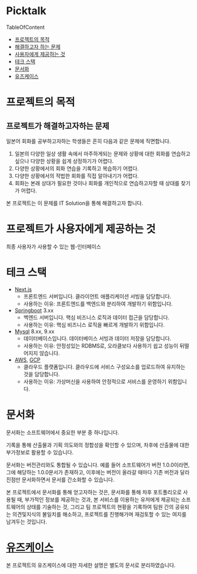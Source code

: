 # Picktalk

TableOfContent

- [프로젝트의 목적](#프로젝트의-목적)
- [해결하고자 하는 문제](#프로젝트가-해결하고자하는-문제)
- [사용자에게 제공하는 것](#프로젝트가-사용자에게-제공하는-것)
- [테크 스택](#테크-스택)
- [문서화](#문서화)
- [유즈케이스](#유즈케이스)

# 프로젝트의 목적

## 프로젝트가 해결하고자하는 문제

일본어 회화를 공부하고자하는 학생들은 흔히 다음과 같은 문제에 직면합니다.

1. 일본의 다양한 일상 생활 속에서 마주하게되는 문제와 상황에 대한 회화를 연습하고 싶으나 다양한 상황을 쉽게 상정하기가 어렵다.
2. 다양한 상황에서의 회화 연습을 기록하고 복습하기 어렵다.
3. 다양한 상황에서의 적법한 회화를 직접 알아내기가 어렵다.
4. 회화는 본래 상대가 필요한 것이나 회화를 개인적으로 연습하고자할 때 상대를 찾기가 어렵다.

본 프로젝트는 이 문제를 IT Solution을 통해 해결하고자 합니다.

# 프로젝트가 사용자에게 제공하는 것

최종 사용자가 사용할 수 있는 웹-인터페이스

# 테크 스택

- [Next.js](https://nextjs.org/)
  - 프론트엔드 서버입니다. 클라이언트 애플리케이션 서빙을 담당합니다.
  - 사용하는 이유: 프론트엔드를 백엔드와 분리하여 개발하기 위함입니다.
- [Springboot](https://spring.io/projects/spring-boot) 3.xx
  - 백엔드 서버입니다. 핵심 비즈니스 로직과 데이터 접근을 담당합니다.
  - 사용하는 이유: 핵심 비즈니스 로직을 빠르게 개발하기 위함입니다.
- [Mysql](https://www.mysql.com/) 8.xx, 9.xx
  - 데이터베이스입니다. 데이터베이스 서빙과 데이터 저장을 담당합니다.
  - 사용하는 이유: 안정성있는 RDBMS로, 오라클보다 사용하기 쉽고 성능이 뒤떨어지지 않습니다.
- [AWS](https://aws.amazon.com/ko/?nc2=h_lg), [GCP](https://cloud.google.com)
  - 클라우드 플랫폼입니다. 클라우드에 서비스 구성요소를 업로드하여 유지하는 것을 담당합니다.
  - 사용하는 이유: 가상머신을 사용하여 안정적으로 서비스를 운영하기 위함입니다.

# 문서화

문서화는 소프트웨어에서 중요한 부분 중 하나입니다.

기록을 통해 산출물과 기획 의도와의 정합성을 확인할 수 있으며, 차후에 산출물에 대한 부가정보로 활용할 수 있습니다.

문서화는 버전관리와도 통합될 수 있습니다. 예를 들어 소프트웨어가 버전 1.0.0이라면, 그에 해당하는 1.0.0문서가 존재하고, 이후에는 버전이 올라갈 때마다 기존 버전과 달라진점만 문서화하면서 문서를 간소화할 수 있습니다.

본 프로젝트에서 문서화를 통해 얻고자하는 것은, 문서화를 통해 차후 포트폴리오로 사용될 때, 부가적인 정보를 제공하는 것과, 본 서비스를 이용하는 유저에게 제공되는 소프트웨어의 상태를 기술하는 것, 그리고 팀 프로젝트의 현황을 기록하여 팀원 간의 공유되는 의견및지식의 불일치를 해소하고, 프로젝트를 진행해가며 재검토할 수 있는 여지를 남겨두는 것입니다.

# [유즈케이스](USECASE.md)

본 프로젝트의 유즈케이스에 대한 자세한 설명은 별도의 문서로 분리하였습니다.
